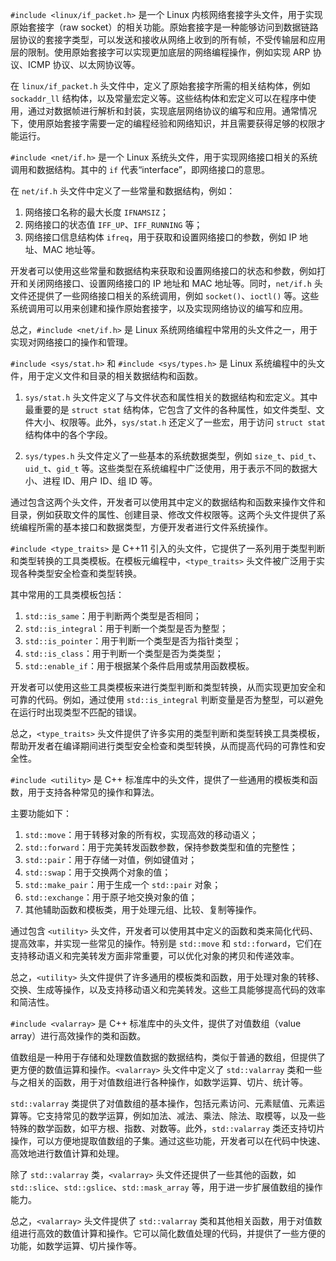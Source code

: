 




`#include <linux/if_packet.h>` 是一个 Linux 内核网络套接字头文件，用于实现原始套接字（raw socket）的相关功能。原始套接字是一种能够访问到数据链路层协议的套接字类型，可以发送和接收从网络上收到的所有帧，不受传输层和应用层的限制。使用原始套接字可以实现更加底层的网络编程操作，例如实现 ARP 协议、ICMP 协议、以太网协议等。

在 `linux/if_packet.h` 头文件中，定义了原始套接字所需的相关结构体，例如 `sockaddr_ll` 结构体，以及常量宏定义等。这些结构体和宏定义可以在程序中使用，通过对数据帧进行解析和封装，实现底层网络协议的编写和应用。通常情况下，使用原始套接字需要一定的编程经验和网络知识，并且需要获得足够的权限才能运行。






`#include <net/if.h>` 是一个 Linux 系统头文件，用于实现网络接口相关的系统调用和数据结构。其中的 `if` 代表“interface”，即网络接口的意思。

在 `net/if.h` 头文件中定义了一些常量和数据结构，例如：

1. 网络接口名称的最大长度 `IFNAMSIZ`；
2. 网络接口的状态值 `IFF_UP`、`IFF_RUNNING` 等；
3. 网络接口信息结构体 `ifreq`，用于获取和设置网络接口的参数，例如 IP 地址、MAC 地址等。

开发者可以使用这些常量和数据结构来获取和设置网络接口的状态和参数，例如打开和关闭网络接口、设置网络接口的 IP 地址和 MAC 地址等。同时，`net/if.h` 头文件还提供了一些网络接口相关的系统调用，例如 `socket()`、`ioctl()` 等。这些系统调用可以用来创建和操作原始套接字，以及实现网络协议的编写和应用。

总之，`#include <net/if.h>` 是 Linux 系统网络编程中常用的头文件之一，用于实现对网络接口的操作和管理。





`#include <sys/stat.h>` 和 `#include <sys/types.h>` 是 Linux 系统编程中的头文件，用于定义文件和目录的相关数据结构和函数。

1. `sys/stat.h` 头文件定义了与文件状态和属性相关的数据结构和宏定义。其中最重要的是 `struct stat` 结构体，它包含了文件的各种属性，如文件类型、文件大小、权限等。此外，`sys/stat.h` 还定义了一些宏，用于访问 `struct stat` 结构体中的各个字段。

2. `sys/types.h` 头文件定义了一些基本的系统数据类型，例如 `size_t`、`pid_t`、`uid_t`、`gid_t` 等。这些类型在系统编程中广泛使用，用于表示不同的数据大小、进程 ID、用户 ID、组 ID 等。

通过包含这两个头文件，开发者可以使用其中定义的数据结构和函数来操作文件和目录，例如获取文件的属性、创建目录、修改文件权限等。这两个头文件提供了系统编程所需的基本接口和数据类型，方便开发者进行文件系统操作。






`#include <type_traits>` 是 C++11 引入的头文件，它提供了一系列用于类型判断和类型转换的工具类模板。在模板元编程中，`<type_traits>` 头文件被广泛用于实现各种类型安全检查和类型转换。

其中常用的工具类模板包括：

1. `std::is_same`：用于判断两个类型是否相同；
2. `std::is_integral`：用于判断一个类型是否为整型；
3. `std::is_pointer`：用于判断一个类型是否为指针类型；
4. `std::is_class`：用于判断一个类型是否为类类型；
5. `std::enable_if`：用于根据某个条件启用或禁用函数模板。

开发者可以使用这些工具类模板来进行类型判断和类型转换，从而实现更加安全和可靠的代码。例如，通过使用 `std::is_integral` 判断变量是否为整型，可以避免在运行时出现类型不匹配的错误。

总之，`<type_traits>` 头文件提供了许多实用的类型判断和类型转换工具类模板，帮助开发者在编译期间进行类型安全检查和类型转换，从而提高代码的可靠性和安全性。





`#include <utility>` 是 C++ 标准库中的头文件，提供了一些通用的模板类和函数，用于支持各种常见的操作和算法。

主要功能如下：

1. `std::move`：用于转移对象的所有权，实现高效的移动语义；
2. `std::forward`：用于完美转发函数参数，保持参数类型和值的完整性；
3. `std::pair`：用于存储一对值，例如键值对；
4. `std::swap`：用于交换两个对象的值；
5. `std::make_pair`：用于生成一个 `std::pair` 对象；
6. `std::exchange`：用于原子地交换对象的值；
7. 其他辅助函数和模板类，用于处理元组、比较、复制等操作。

通过包含 `<utility>` 头文件，开发者可以使用其中定义的函数和类来简化代码、提高效率，并实现一些常见的操作。特别是 `std::move` 和 `std::forward`，它们在支持移动语义和完美转发方面非常重要，可以优化对象的拷贝和传递效率。

总之，`<utility>` 头文件提供了许多通用的模板类和函数，用于处理对象的转移、交换、生成等操作，以及支持移动语义和完美转发。这些工具能够提高代码的效率和简洁性。










`#include <valarray>` 是 C++ 标准库中的头文件，提供了对值数组（value array）进行高效操作的类和函数。

值数组是一种用于存储和处理数值数据的数据结构，类似于普通的数组，但提供了更方便的数值运算和操作。`<valarray>` 头文件中定义了 `std::valarray` 类和一些与之相关的函数，用于对值数组进行各种操作，如数学运算、切片、统计等。

`std::valarray` 类提供了对值数组的基本操作，包括元素访问、元素赋值、元素运算等。它支持常见的数学运算，例如加法、减法、乘法、除法、取模等，以及一些特殊的数学函数，如平方根、指数、对数等。此外，`std::valarray` 类还支持切片操作，可以方便地提取值数组的子集。通过这些功能，开发者可以在代码中快速、高效地进行数值计算和处理。

除了 `std::valarray` 类，`<valarray>` 头文件还提供了一些其他的函数，如 `std::slice`、`std::gslice`、`std::mask_array` 等，用于进一步扩展值数组的操作能力。

总之，`<valarray>` 头文件提供了 `std::valarray` 类和其他相关函数，用于对值数组进行高效的数值计算和操作。它可以简化数值处理的代码，并提供了一些方便的功能，如数学运算、切片操作等。